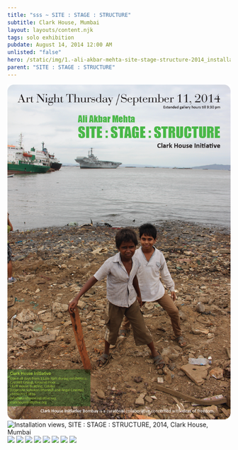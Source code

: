 ```yaml
---
title: "sss ~ SITE : STAGE : STRUCTURE"
subtitle: Clark House, Mumbai
layout: layouts/content.njk
tags: solo exhibition
pubdate: August 14, 2014 12:00 AM
unlisted: "false"
hero: /static/img/1.-ali-akbar-mehta-site-stage-structure-2014_installation-view-©-aliakbarmehta.jpg
parent: "SITE : STAGE : STRUCTURE"
---
```

![](/static/img/site-stage-structure-art-night-thursday.png)
![Installation views, SITE : STAGE : STRUCTURE, 2014, Clark House, Mumbai](/static/img/1.-ali-akbar-mehta-site-stage-structure-2014_installation-view-©-aliakbarmehta.jpg)
![](/static/img/2.-ali-akbar-mehta-site-stage-structure-2014_installation-view-©-aliakbarmehta.png)
![](/static/img/3.-ali-akbar-mehta-site-stage-structure-2014_installation-view-©-aliakbarmehta.png)
![](/static/img/4.-ali-akbar-mehta-site-stage-structure-2014_installation-view-©-aliakbarmehta.png)
![](/static/img/6.-ali-akbar-mehta-site-stage-structure-2014_installation-view-©-aliakbarmehta.png)
![](/static/img/4.-ali-akbar-mehta-site-stage-structure-2014_installation-view-©-aliakbarmehta.png)
![](/static/img/8.-ali-akbar-mehta-site-stage-structure-2014_installation-view-©-aliakbarmehta.jpg)
![](/static/img/7.-ali-akbar-mehta-site-stage-structure-2014_installation-view-©-aliakbarmehta.png)
![](/static/img/Ali%20Akbar%20Mehta_site-stage-structure-2014_installation-view_09_©-aliakbarmehta.jpg)